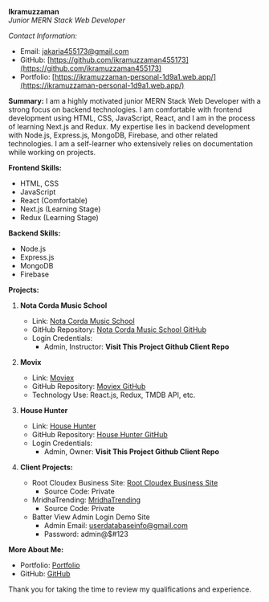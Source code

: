 <!--<h1 align="center">Welcome to my personal Github Resume</h1>-->

**Ikramuzzaman**\
*Junior MERN Stack Web Developer*

*Contact Information:*
- Email: [jakaria455173@gmail.com](jakaria455173@gmail.com)
- GitHub: [https://github.com/ikramuzzaman455173](https://github.com/ikramuzzaman455173)
- Portfolio: [https://ikramuzzaman-personal-1d9a1.web.app/](https://ikramuzzaman-personal-1d9a1.web.app/)

**Summary:**
I am a highly motivated junior MERN Stack Web Developer with a strong focus on backend technologies. I am comfortable with frontend development using HTML, CSS, JavaScript, React, and I am in the process of learning Next.js and Redux. My expertise lies in backend development with Node.js, Express.js, MongoDB, Firebase, and other related technologies. I am a self-learner who extensively relies on documentation while working on projects.

**Frontend Skills:**
- HTML, CSS
- JavaScript
- React (Comfortable)
- Next.js (Learning Stage)
- Redux (Learning Stage)

**Backend Skills:**
- Node.js
- Express.js
- MongoDB
- Firebase

**Projects:**

1. **Nota Corda Music School**
   - Link: [Nota Corda Music School](https://summer-camp-school-61659.web.app/)
   - GitHub Repository: [Nota Corda Music School GitHub](https://github.com/ikramuzzaman455173/Nota-corda-music-client-and-server-repo)
   - Login Credentials:
      - Admin, Instructor: **Visit This Project Github Client Repo**

2. **Movix**
   - Link: [Moviex](https://moviex-psi.vercel.app/)
   - GitHub Repository: [Moviex GitHub](https://github.com/ikramuzzaman455173/moviex)
   - Technology Use: React.js, Redux, TMDB API, etc.

4. **House Hunter**
   - Link: [House Hunter](https://househunter-e3d07.web.app/)
   - GitHub Repository: [House Hunter GitHub](https://github.com/ikramuzzaman455173/House-Hunter-client-and-server-repo)
   - Login Credentials:
      - Admin, Owner: **Visit This Project Github Client Repo**

5. **Client Projects:**
   - Root Cloudex Business Site: [Root Cloudex Business Site](https://rootcloudex-5f6e8.web.app/)
     - Source Code: Private
   - MridhaTrending: [MridhaTrending](https://shop-nest-b2724.web.app/)
     - Source Code: Private
   - Batter View Admin Login Demo Site
     - Admin Email: userdatabaseinfo@gmail.com
     - Password: admin@$#123

**More About Me:**
- Portfolio: [Portfolio](https://ikramuzzaman-personal-1d9a1.web.app/)
- GitHub: [GitHub](https://github.com/ikramuzzaman455173)

Thank you for taking the time to review my qualifications and experience.
